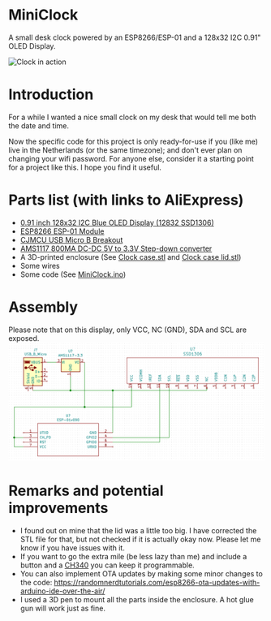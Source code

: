 # MiniClock
A small desk clock powered by an ESP8266/ESP-01 and a 128x32 I2C 0.91" OLED Display.

![Clock in action](/MiniClock.gif?raw=true "Clock in action")

# Introduction
For a while I wanted a nice small clock on my desk that would tell me both the date and time.

Now the specific code for this project is only ready-for-use if you (like me) live in the Netherlands (or the same timezone); and don't ever plan on changing your wifi password.
For anyone else, consider it a starting point for a project like this. I hope you find it useful.

# Parts list (with links to AliExpress)
* [0.91 inch 128x32 I2C Blue OLED Display (12832 SSD1306)](https://www.aliexpress.com/item/32788923016.html)
* [ESP8266 ESP-01 Module](https://www.aliexpress.com/item/32948054694.html)
* [CJMCU USB Micro B Breakout](https://www.aliexpress.com/item/32815913372.html)
* [AMS1117 800MA DC-DC 5V to 3.3V Step-down converter](https://www.aliexpress.com/item/32829322098.html)
* A 3D-printed enclosure (See [Clock case.stl](/Clock%20case.stl) and [Clock case lid.stl](/Clock%20case%20lid.stl))
* Some wires
* Some code (See [MiniClock.ino](/MiniClock.ino))

# Assembly
Please note that on this display, only VCC, NC (GND), SDA and SCL are exposed.
![How to connect all the things](/schematic.png?raw=true "How to connect all the things")

# Remarks and potential improvements
* I found out on mine that the lid was a little too big. I have corrected the STL file for that, but not checked if it is actually okay now. Please let me know if you have issues with it.
* If you want to go the extra mile (be less lazy than me) and include a button and a [CH340](https://www.aliexpress.com/item/32816118069.html) you can keep it programmable.
* You can also implement OTA updates by making some minor changes to the code: https://randomnerdtutorials.com/esp8266-ota-updates-with-arduino-ide-over-the-air/
* I used a 3D pen to mount all the parts inside the enclosure. A hot glue gun will work just as fine.
